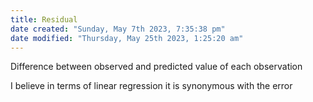 ```yaml
---
title: Residual
date created: "Sunday, May 7th 2023, 7:35:38 pm"
date modified: "Thursday, May 25th 2023, 1:25:20 am"
---
```


Difference between observed and predicted value of each observation

I believe in terms of linear regression it is synonymous with the error
